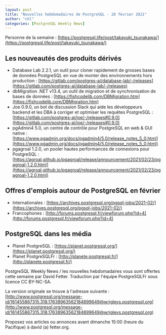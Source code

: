 ```yaml
---
layout: post
title: "Nouvelles hebdomadaires de PostgreSQL - 28 février 2021"
author: "chl"
categories: [PostgreSQL Weekly News]
---
```


Personne de la semaine : [https://postgresql.life/post/takayuki_tsunakawa/](https://postgresql.life/post/takayuki_tsunakawa/)

## Les nouveautés des produits dérivés

- Database Lab 2.2.1, un outil pour cloner rapidement de grosses bases de données PostgreSQL
  en vue de monter des environnements hors production :
  [https://gitlab.com/postgres-ai/database-lab/-/releases](https://gitlab.com/postgres-ai/database-lab/-/releases)
- dbMigration .NET v13.4, un outil de migration et de synchronisation de bases de données :
  [https://fishcodelib.com/DBMigration.htm](https://fishcodelib.com/DBMigration.htm)
- Joe 0.9.0, un bot de discussion Slack qui aide les développeurs backend et les DBA à
  corriger et optimiser les requêtes PostgreSQL :
  [https://gitlab.com/postgres-ai/joe/-/releases#0.9.0](https://gitlab.com/postgres-ai/joe/-/releases#0.9.0)
- pgAdmin4 5.0, un centre de contrôle pour PostgreSQL en web & GUI native :
  [https://www.pgadmin.org/docs/pgadmin4/5.0/release_notes_5_0.html](https://www.pgadmin.org/docs/pgadmin4/5.0/release_notes_5_0.html)
- pgagroal 1.2.0, un pooler hautes performances de connexions pour PostgreSQL :
  [https://agroal.github.io/pgagroal/release/announcement/2021/02/23/pgagroal-1.2.0.html](https://agroal.github.io/pgagroal/release/announcement/2021/02/23/pgagroal-1.2.0.html)

<!--more-->

## Offres d'emplois autour de PostgreSQL en février

- Internationales : [https://archives.postgresql.org/pgsql-jobs/2021-02/](https://archives.postgresql.org/pgsql-jobs/2021-02/)
- Francophones : [http://forums.postgresql.fr/viewforum.php?id=4](http://forums.postgresql.fr/viewforum.php?id=4)

## PostgreSQL dans les média

- Planet PostgreSQL : [https://planet.postgresql.org/](https://planet.postgresql.org/)
- Planet PostgreSQLFr : [http://planete.postgresql.fr/](http://planete.postgresql.fr/)

PostgreSQL Weekly News / les nouvelles hebdomadaires vous sont offertes cette semaine par David Fetter. Traduction par l'équipe PostgreSQLFr sous licence CC BY-NC-SA.


La version originale se trouve à l'adresse suivante :
[http://www.postgresql.org/message-id/161455867315.318.17638963562184899649@wrigleys.postgresql.org](http://www.postgresql.org/message-id/161455867315.318.17638963562184899649@wrigleys.postgresql.org)

Proposez vos articles ou annonces avant dimanche 15:00 (heure du Pacifique) à david (a) fetter.org.


